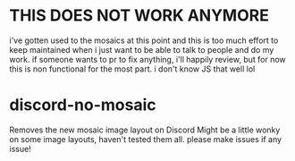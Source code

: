 # THIS DOES NOT WORK ANYMORE
i've gotten used to the mosaics at this point and this is too much effort to keep maintained when i just want to be able to talk to people and do my work. if someone wants to pr to fix anything, i'll happily review, but for now this is non functional for the most part. i don't know JS that well lol

# discord-no-mosaic
Removes the new mosaic image layout on Discord
Might be a little wonky on some image layouts, haven't tested them all. please make issues if any issue!
